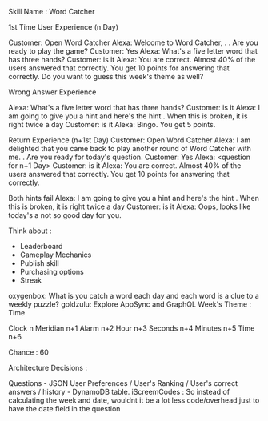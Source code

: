 Skill Name : Word Catcher

1st Time User Experience (n Day)

Customer: Open Word Catcher
Alexa: <plays an intro music> Welcome to Word Catcher, <tag-line>. <rules>. Are you ready to play the game?
Customer: Yes
Alexa: What's a five letter word that has three hands?
Customer: is it <correct answer>
Alexa: <plays a correct answer sound> You are correct. Almost 40% of the users answered that correctly. You get 10 points for answering that correctly. Do you want to guess this week's theme as well? <Upsell to come back tomorrow>

Wrong Answer Experience 

Alexa: What's a five letter word that has three hands?
Customer: is it <wrong answer>
Alexa: I am going to give you a hint and here's the hint <hint>. When this is broken, it is right twice a day
Customer: is it <right answer>
Alexa: Bingo. You get 5 points. 

Return Experience (n+1st Day)
Customer: Open Word Catcher
Alexa: I am delighted that you came back to play another round of Word Catcher with me. <Update on Leaderboard>. Are you ready for today's question. 
Customer: Yes
Alexa: <question for n+1 Day>
Customer: is it <correct answer>
Alexa: <plays a correct answer sound> You are correct. Almost 40% of the users answered that correctly. You get 10 points for answering that correctly. <Upsell to come back tomorrow>

Both hints fail
Alexa: I am going to give you a hint and here's the hint <hint>. When this is broken, it is right twice a day
Customer: is it <wrong answer>
Alexa: Oops, looks like today's a not so good day for you. <consolation message>


Think about : 
* Leaderboard
* Gameplay Mechanics
* Publish skill 
* Purchasing options 
* Streak 

oxygenbox: What is you catch a word each day and each word is a clue to a weekly puzzle?
goldzulu: Explore AppSync and GraphQL 
Week's Theme : Time 


Clock n
Meridian n+1 
Alarm n+2
Hour n+3
Seconds n+4
Minutes n+5
Time n+6

Chance : 60


Architecture Decisions : 

Questions - JSON 
User Preferences / User's Ranking / User's correct answers / history - DynamoDB table. 
iScreemCodes : So instead of calculating the week and date, wouldnt it be a lot less code/overhead just to have the date field in the question